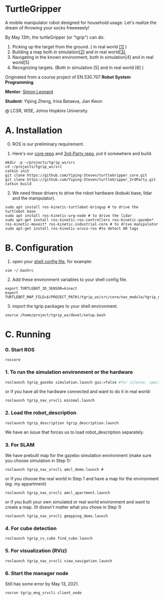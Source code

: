# TurtleGripper
A mobile manipulator robot designed for household usage. Let's realize the dream of throwing your socks freeeeeely!

By May 13th, the turtleGripper (or "tgrip") can do:
1. Picking up the target from the ground. ( in real world [[1]](https://kapwi.ng/c/rKTLSy1X) )
2. Building a map both in simulation[[2]](https://kapwi.ng/c/ORo6ed82) and in real world[[3]](https://rsp-vja7544.slack.com/files/U01PKF49S1G/F021Y2Q1599/image_from_ios.mov).
3. Navigating in the known environment, both in simulation[4] and in real world[5]
4. Recognizing targets. (Both in simulation [5] and in real world [6] )

Originated from a course project of  EN.530.707 **Robot System Programming**.

**Mentor**: [Simon Leonard](https://www.cs.jhu.edu/~sleonard/)

**Student**: Yiping Zheng, Irina Bataeva, Jian Kwon

@ LCSR, WSE, Johns Hopkins University.

# A. Installation

  0. ROS is our preliminary requirement.

 1. Here's our [core repo](https://github.com/Yiping-Steven/turtleGripper_core.git) and [3rd-Party repo](https://github.com/Yiping-Steven/turtleGripper_3rdParty.git), put it somewhere and build.

```shell
mkdir -p ~/projects/tgrip_ws/src
cd ~/projects/tgrip_ws/src
catkin init
git clone https://github.com/Yiping-Steven/turtleGripper_core.git
git clone https://github.com/Yiping-Steven/turtleGripper_3rdParty.git
catkin build
```

2. We need these drivers to drive the robot hardware (kobuki base, lidar and the manipulator).

```shell
sudo apt install ros-kinetic-turtlebot-bringup # to drive the turtlebot base
sudo apt install ros-kinetic-urg-node # to drive the lidar
sudo apt-get install ros-kinetic-ros-controllers ros-kinetic-gazebo* ros-kinetic-moveit* ros-kinetic-industrial-core # to drive manipulator
sudo apt-get install ros-kinetic-aruco-ros #to detect AR tags
```

# B. Configuration

1. open your [shell config file](https://landoflinux.com/linux_bash_configuration_files.html), for example:

```shell
vim ~/.bashrc
```

2. Add these environment variables to your shell config file.

```shell
export TURTLEBOT_3D_SENSOR=kinect
export TURTLEBOT_MAP_FILE=$(PROJECT_PATH)/tgrip_ws/src/core/nav_module/tgrip_nav_srvcli/map/my_map.yaml
```

3. import the tgrip packages to your shell environment.

```shell
source /home/project/tgrip_ws/devel/setup.bash
```

# C. Running

### 0. Start ROS

```shell
roscore
```

### 1. To run the simulation environment or the hardware

```bash
roslaunch tgrip_gazebo simulation.launch gui:=false #for silence, specify "gui" 
```

or if you have all the hardware connected and want to do it in real world:

```shell
roslaunch tgrip_nav_srvcli minimal.launch
```

### 2. Load the robot_description

```shell
roslaunch tgrip_description tgrip_description.launch
```
We have an issue that forces us to load robot_description separately.

### 3. For SLAM

We have prebuilt map for the gazebo simulation environment (make sure you choose simulation in Step 1):

```shell
roslaunch tgrip_nav_srvcli amcl_demo.launch #
```

or if you choose the real world in Step 1 and have a map for the environment (eg. my appartment)

```shell
roslaunch tgrip_nav_srvcli amcl_apartment.launch
```

or if you built your own simulated or real world environment and want to create a map.  (It doesn't matter what you chose in Step 1)

```shell
roslaunch tgrip_nav_srvcli gmapping_demo.launch
```

### 4. For cube detection

```shell
roslaunch tgrip_cv_cube find_cube.launch
```

### 5. For visualization (RViz)

```shell
roslaunch tgrip_nav_srvcli view_navigation.launch
```

### 6. Start the manager node 
Still has some error by May 13, 2021.

```
rosrun tgrip_mng_srvcli client_node
```
